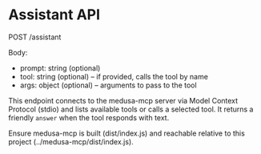 # Assistant API

POST /assistant

Body:
- prompt: string (optional)
- tool: string (optional) – if provided, calls the tool by name
- args: object (optional) – arguments to pass to the tool

This endpoint connects to the medusa-mcp server via Model Context Protocol (stdio) and lists available tools or calls a selected tool. It returns a friendly `answer` when the tool responds with text.

Ensure medusa-mcp is built (dist/index.js) and reachable relative to this project (../medusa-mcp/dist/index.js).
